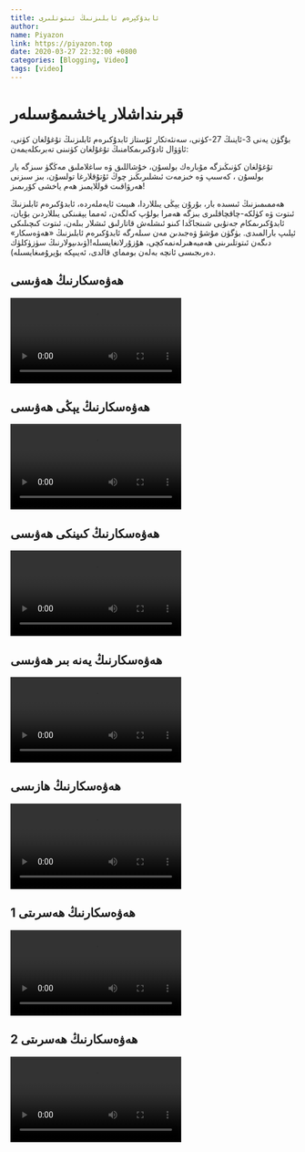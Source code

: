 ```yaml
---
title: ئابدۇكېرەم ئابلىزنىڭ ئىتوتلىرى
author:
name: Piyazon
link: https://piyazon.top
date: 2020-03-27 22:32:00 +0800
categories: [Blogging, Video]
tags: [video]
---
```


<style>
  @import url(/assets/css/uyghur.css);
</style>

# قېرىنداشلار ياخشىمۇسىلەر



بۇگۈن يەنى 3-ئاينىڭ 27-كۈنى، سەنئەتكار ئۇستاز ئابدۇكىرەم ئابلىزنىڭ تۇغۇلغان كۈنى، ئاۋۋال ئادۇكىرىمكامنىڭ تۇغۇلغان كۈنىنى
تەبرىكلەيمەن:

تۇغۇلغان كۈنىڭىزگە مۇبارەك بولسۇن، خۇشاللىق ۋە ساغلاملىق مەڭگۈ سىزگە يار بولسۇن ، كەسىپ ۋە خىزمەت ئىشلىرىڭىز چوڭ
ئۇتۇقلارغا تولسۇن، بىز سىزنى ھەرۋاقىت قوللايمىز ھەم ياخشى كۆرىمىز!



ھەممىمىزنىڭ ئىسىدە بار، بۇرۇن يېڭى يىللاردا، ھىيىت ئايەملەردە، ئابدۇكىرەم ئابلىزنىڭ ئىتوت ۋە كۈلكە-چاقچاقلىرى بىزگە
ھەمرا بولۇپ كەلگەن، ئەمما يېقىنكى يىللاردىن بۇيان، ئابدۇكىرىمكام جەنۇبى شىنجاڭدا كىنو ئىشلەش قاتارلىق ئىشلار بىلەن،
ئىتوت كىچىلىكى ئېلىپ بارالمىدى. بۈگۈن مۇشۇ ۋەجىدىن مەن سىلەرگە ئابدۇكىرەم ئابلىزنىڭ «ھەۋەسكار» دىگەن ئىتوتلىرىنى
ھەمبەھىرلەنمەكچى، ھۇزۇرلانغايسىلە!(ۋىدىيولارنىڭ سۈزۈكلۈك دەرىجىسى ئانچە بەلەن بومماي قالدى، ئەيىپكە بۇيرۇمىغايسىلە).



<h2 class="sub-title">
  ھەۋەسكارنىڭ ھەۋىسى
</h2>
<video id="player1" playsinline controls
  data-poster="https://git.lug.ustc.edu.cn/flame3/images/-/raw/main/old-salon/abdu/0.jpg" wxv="wxv_1267622315538481152"
  src="">
  <source src="" type="video/mp4" class="p1s2" size="720" />
  <source src="" type="video/mp4" class="p1s3" size="480" />
</video>
<script>
  $.getJSON('https://api.allorigins.win/get?url=' + encodeURIComponent('http://mp.weixin.qq.com/mp/videoplayer?action=get_mp_video_play_url&vid=' + $("#player1").attr("wxv")), function (data) {
    const respon = jQuery.parseJSON(data.contents);
    const gaoqing = respon['url_info'][0]['url'].slice(0, 4) + "s" + respon['url_info'][0]['url'].slice(4);
    const biaoqing = respon['url_info'][1]['url'].slice(0, 4) + "s" + respon['url_info'][1]['url'].slice(4);
    $("#player1").attr("src", gaoqing);
    $(".p1s2").attr("src", gaoqing);
    $(".p1s3").attr("src", biaoqing);
  });
</script>
<!-- Plyr Video Player -->
<script src="/assets/js/plyr/plyr.js"></script>
<script>
  const player1 = new Plyr("#player1", {
    fullscreen: { enabled: true, fallback: true, iosNative: true, container: null },
    speed: { selected: 1, options: [0.5, 0.75, 1, 1.25, 1.5] },
  });
</script>



<h2 class="sub-title">
  ھەۋەسكارنىڭ يېڭى ھەۋىسى
</h2>
<video id="player2" playsinline controls
  data-poster="https://git.lug.ustc.edu.cn/flame3/images/-/raw/main/old-salon/abdu/0-1.jpg"
  wxv="wxv_1267648243316523009" src="">
  <source src="" type="video/mp4" class="p1s3" size="480" />
</video>
<script>
  $.getJSON('https://api.allorigins.win/get?url=' + encodeURIComponent('http://mp.weixin.qq.com/mp/videoplayer?action=get_mp_video_play_url&vid=' + $("#player2").attr("wxv")), function (data) {
    const respon = jQuery.parseJSON(data.contents);
    const biaoqing = respon['url_info'][0]['url'].slice(0, 4) + "s" + respon['url_info'][0]['url'].slice(4);
    $("#player2").attr("src", biaoqing);
    $(".p1s3").attr("src", biaoqing);
  });
</script>
<!-- Plyr Video Player -->
<script src="/assets/js/plyr/plyr.js"></script>
<script>
  const player2 = new Plyr("#player2", {
    fullscreen: { enabled: true, fallback: true, iosNative: true, container: null },
    speed: { selected: 1, options: [0.5, 0.75, 1, 1.25, 1.5] },
  });
</script>


<h2 class="sub-title">
  ھەۋەسكارنىڭ كىينكى ھەۋىسى
</h2>
<video id="player3" playsinline controls
  data-poster="https://git.lug.ustc.edu.cn/flame3/images/-/raw/main/old-salon/abdu/0-2.jpg"
  wxv="wxv_1267649982241406976" src="">
  <source src="" type="video/mp4" class="p1s1" size="1080" />
  <source src="" type="video/mp4" class="p1s2" size="720" />
  <source src="" type="video/mp4" class="p1s3" size="480" />
</video>
<script>
  $.getJSON('https://api.allorigins.win/get?url=' + encodeURIComponent('http://mp.weixin.qq.com/mp/videoplayer?action=get_mp_video_play_url&vid=' + $("#player3").attr("wxv")), function (data) {
    const respon = jQuery.parseJSON(data.contents);
    const chaoqing = respon['url_info'][0]['url'].slice(0, 4) + "s" + respon['url_info'][0]['url'].slice(4);
    const gaoqing = respon['url_info'][1]['url'].slice(0, 4) + "s" + respon['url_info'][1]['url'].slice(4);
    const biaoqing = respon['url_info'][2]['url'].slice(0, 4) + "s" + respon['url_info'][2]['url'].slice(4);
    $("#player3").attr("src", chaoqing);
    $(".p1s1").attr("src", chaoqing);
    $(".p1s2").attr("src", gaoqing);
    $(".p1s3").attr("src", biaoqing);
  });
</script>
<!-- Plyr Video Player -->
<script src="/assets/js/plyr/plyr.js"></script>
<script>
  const player3 = new Plyr("#player3", {
    fullscreen: { enabled: true, fallback: true, iosNative: true, container: null },
    speed: { selected: 1, options: [0.5, 0.75, 1, 1.25, 1.5] },
  });
</script>




<h2 class="sub-title">
  ھەۋەسكارنىڭ يەنە بىر ھەۋىسى
</h2>
<video id="player4" playsinline controls
  data-poster="https://git.lug.ustc.edu.cn/flame3/images/-/raw/main/old-salon/abdu/0-3.jpg"
  wxv="wxv_1267655505183473665" src="">
  <source src="" type="video/mp4" class="p1s3" size="480" />
</video>
<script>
  $.getJSON('https://api.allorigins.win/get?url=' + encodeURIComponent('http://mp.weixin.qq.com/mp/videoplayer?action=get_mp_video_play_url&vid=' + $("#player4").attr("wxv")), function (data) {
    const respon = jQuery.parseJSON(data.contents);
    const biaoqing = respon['url_info'][0]['url'].slice(0, 4) + "s" + respon['url_info'][0]['url'].slice(4);
    $("#player4").attr("src", biaoqing);
    $(".p1s3").attr("src", biaoqing);
  });
</script>
<!-- Plyr Video Player -->
<script src="/assets/js/plyr/plyr.js"></script>
<script>
  const player4 = new Plyr("#player4", {
    fullscreen: { enabled: true, fallback: true, iosNative: true, container: null },
    speed: { selected: 1, options: [0.5, 0.75, 1, 1.25, 1.5] },
  });
</script>



<h2 class="sub-title">
  ھەۋەسكارنىڭ ھازىسى
</h2>
<video id="player5" playsinline controls
  data-poster="https://git.lug.ustc.edu.cn/flame3/images/-/raw/main/old-salon/abdu/0-4.jpg"
  wxv="wxv_1267658653109288961" src="">
  <source src="" type="video/mp4" class="p1s3" size="480" />
</video>
<script>
  $.getJSON('https://api.allorigins.win/get?url=' + encodeURIComponent('http://mp.weixin.qq.com/mp/videoplayer?action=get_mp_video_play_url&vid=' + $("#player5").attr("wxv")), function (data) {
    const respon = jQuery.parseJSON(data.contents);
    const biaoqing = respon['url_info'][0]['url'].slice(0, 4) + "s" + respon['url_info'][0]['url'].slice(4);
    $("#player5").attr("src", biaoqing);
    $(".p1s3").attr("src", biaoqing);
  });
</script>
<!-- Plyr Video Player -->
<script src="/assets/js/plyr/plyr.js"></script>
<script>
  const player5 = new Plyr("#player5", {
    fullscreen: { enabled: true, fallback: true, iosNative: true, container: null },
    speed: { selected: 1, options: [0.5, 0.75, 1, 1.25, 1.5] },
  });
</script>




<h2 class="sub-title">
  ھەۋەسكارنىڭ ھەسرىتى 1
</h2>
<video id="player6" playsinline controls
  data-poster="https://git.lug.ustc.edu.cn/flame3/images/-/raw/main/old-salon/abdu/0-5.jpg"
  wxv="wxv_1267660769001439232" src="">
  <source src="" type="video/mp4" class="p1s3" size="480" />
</video>
<script>
  $.getJSON('https://api.allorigins.win/get?url=' + encodeURIComponent('http://mp.weixin.qq.com/mp/videoplayer?action=get_mp_video_play_url&vid=' + $("#player6").attr("wxv")), function (data) {
    const respon = jQuery.parseJSON(data.contents);
    const biaoqing = respon['url_info'][0]['url'].slice(0, 4) + "s" + respon['url_info'][0]['url'].slice(4);
    $("#player6").attr("src", biaoqing);
    $(".p1s3").attr("src", biaoqing);
  });
</script>
<!-- Plyr Video Player -->
<script src="/assets/js/plyr/plyr.js"></script>
<script>
  const player6 = new Plyr("#player6", {
    fullscreen: { enabled: true, fallback: true, iosNative: true, container: null },
    speed: { selected: 1, options: [0.5, 0.75, 1, 1.25, 1.5] },
  });
</script>




<h2 class="sub-title">
  ھەۋەسكارنىڭ ھەسرىتى 2
</h2>
<video id="player7" playsinline controls
  data-poster="https://git.lug.ustc.edu.cn/flame3/images/-/raw/main/old-salon/abdu/0-6.jpg"
  wxv="wxv_1270444608039911424" src="">
  <source src="" type="video/mp4" class="p1s2" size="720" />
  <source src="" type="video/mp4" class="p1s3" size="480" />
</video>
<script>
  $.getJSON('https://api.allorigins.win/get?url=' + encodeURIComponent('http://mp.weixin.qq.com/mp/videoplayer?action=get_mp_video_play_url&vid=' + $("#player7").attr("wxv")), function (data) {
    const respon = jQuery.parseJSON(data.contents);
    const gaoqing = respon['url_info'][0]['url'].slice(0, 4) + "s" + respon['url_info'][0]['url'].slice(4);
    const biaoqing = respon['url_info'][1]['url'].slice(0, 4) + "s" + respon['url_info'][1]['url'].slice(4);
    $("#player7").attr("src", gaoqing);
    $(".p1s2").attr("src", gaoqing);
    $(".p1s3").attr("src", biaoqing);
  });
</script>
<!-- Plyr Video Player -->
<script src="/assets/js/plyr/plyr.js"></script>
<script>
  const player7 = new Plyr("#player7", {
    fullscreen: { enabled: true, fallback: true, iosNative: true, container: null },
    speed: { selected: 1, options: [0.5, 0.75, 1, 1.25, 1.5] },
  });
</script>